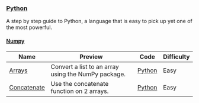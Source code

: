 ### [Python](https://www.hackerrank.com/domains/python)
A step by step guide to Python, a language that is easy to pick up yet one of the most powerful.

#### [Numpy](https://www.hackerrank.com/domains/python/numpy)

Name | Preview | Code | Difficulty
---- | ------- | ---- | ----------
[Arrays](https://www.hackerrank.com/challenges/np-arrays)|Convert a list to an array using the NumPy package.|[Python](np-arrays.py)|Easy
[Concatenate](https://www.hackerrank.com/challenges/np-concatenate)|Use the concatenate function on 2 arrays.|[Python](np-concatenate.py)|Easy

